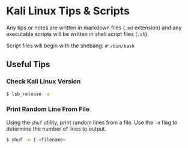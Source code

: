 # Kali Linux Tips & Scripts

Any tips or notes are written in markdown files (`.md` extension) and any executable scripts will be written in shell script files (`.sh`).

Script files will begin with the shebang: `#!/bin/bash`


## Useful Tips

### Check Kali Linux Version
```bash
$ lsb_release -a
```

### Print Random Line From File
Using the `shuf` utility, print random lines from a file. 
Use the `-n` flag to determine the number of lines to output.
```bash
$ shuf -n 1 <filename>
```
